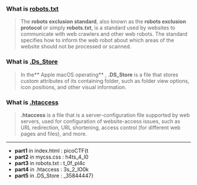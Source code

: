 ### What is [robots.txt](https://en.wikipedia.org/wiki/Robots_exclusion_standard)
> The **robots exclusion standard**, also known as the **robots exclusion protocol** or simply **robots.txt**, is a standard used by websites to communicate with web crawlers and other web robots. The standard specifies how to inform the web robot about which areas of the website should not be processed or scanned.
### What is [.Ds_Store](https://en.wikipedia.org/wiki/.DS_Store)
> In the** Apple macOS operating** , **.DS_Store** is a file that stores custom attributes of its containing folder, such as folder view options, icon positions, and other visual information.
### What is [.htaccess]()
> **.htaccess** is a file that is a server-configuration file supported by  web servers, used for configuration of website-access issues, such as URL redirection, URL shortening, access control (for different web pages and files), and more.
---

* **part1** in index.html : picoCTF{t
* **part2** in mycss.css : h4ts_4_l0 
* **part3** in robots.txt : t_0f_pl4c
* **part4** in .htaccess : 3s_2_lO0k
* **part5** in .DS_Store : _35844447}

